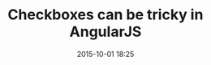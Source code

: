 ---
layout: post
category: blog
title: 'Checkboxes can be tricky in AngularJS'
date: 2015-10-01 18:25
---